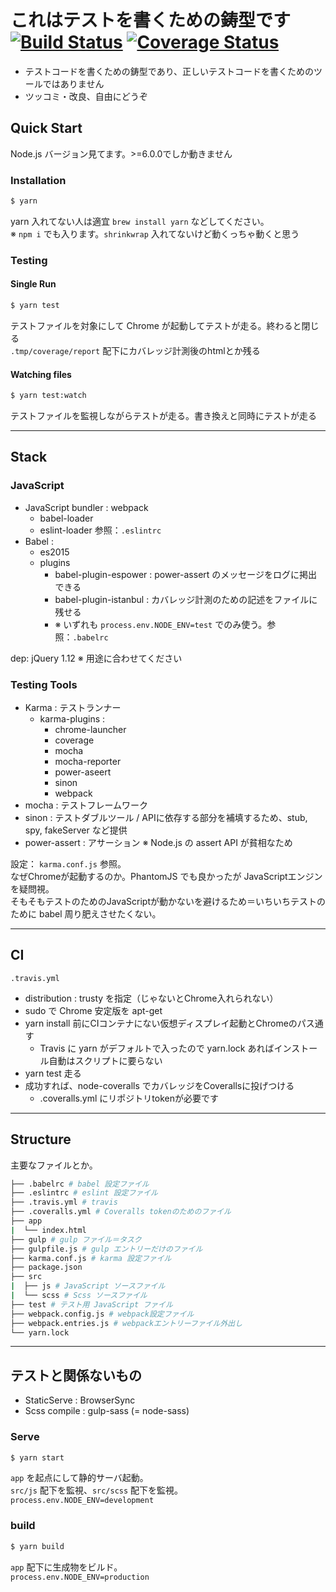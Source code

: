 # これはテストを書くための鋳型です [![Build Status](https://travis-ci.org/mediba-takeda/test-boilerplate.svg?branch=master)](https://travis-ci.org/mediba-takeda/test-boilerplate) [![Coverage Status](https://coveralls.io/repos/github/mediba-takeda/test-boilerplate/badge.svg?branch=master)](https://coveralls.io/github/mediba-takeda/test-boilerplate?branch=master)

- テストコードを書くための鋳型であり、正しいテストコードを書くためのツールではありません
- ツッコミ・改良、自由にどうぞ

## Quick Start

Node.js バージョン見てます。>=6.0.0でしか動きません

### Installation

```bash
$ yarn
```

yarn 入れてない人は適宜 `brew install yarn` などしてください。  
※ `npm i` でも入ります。`shrinkwrap` 入れてないけど動くっちゃ動くと思う

### Testing

#### Single Run

```bash
$ yarn test
```

テストファイルを対象にして Chrome が起動してテストが走る。終わると閉じる  
`.tmp/coverage/report` 配下にカバレッジ計測後のhtmlとか残る

#### Watching files

```bash
$ yarn test:watch
```

テストファイルを監視しながらテストが走る。書き換えと同時にテストが走る

-----

## Stack

### JavaScript

- JavaScript bundler : webpack
  - babel-loader
  - eslint-loader 参照：`.eslintrc`
- Babel :
  - es2015
  - plugins
    - babel-plugin-espower : power-assert のメッセージをログに掲出できる
    - babel-plugin-istanbul : カバレッジ計測のための記述をファイルに残せる
    - ※ いずれも `process.env.NODE_ENV=test` でのみ使う。参照：`.babelrc`

dep: jQuery 1.12 ※ 用途に合わせてください

### Testing Tools

- Karma : テストランナー
  - karma-plugins : 
    - chrome-launcher
    - coverage
    - mocha
    - mocha-reporter
    - power-aseert
    - sinon
    - webpack
- mocha : テストフレームワーク
- sinon : テストダブルツール / APIに依存する部分を補填するため、stub, spy, fakeServer など提供
- power-assert : アサーション ※ Node.js の assert API が貧相なため

設定： `karma.conf.js` 参照。  
なぜChromeが起動するのか。PhantomJS でも良かったが JavaScriptエンジンを疑問視。  
そもそもテストのためのJavaScriptが動かないを避けるため＝いちいちテストのために babel 周り肥えさせたくない。  

-----

## CI

`.travis.yml`

- distribution : trusty を指定（じゃないとChrome入れられない）
- sudo で Chrome 安定版を apt-get
- yarn install 前にCIコンテナにない仮想ディスプレイ起動とChromeのパス通す
  - Travis に yarn がデフォルトで入ったので yarn.lock あればインストール自動はスクリプトに要らない
- yarn test 走る
- 成功すれば、node-coveralls でカバレッジをCoverallsに投げつける
  - .coveralls.yml にリポジトリtokenが必要です


-----

## Structure

主要なファイルとか。

```bash
├── .babelrc # babel 設定ファイル
├── .eslintrc # eslint 設定ファイル
├── .travis.yml # travis
├── .coveralls.yml # Coveralls tokenのためのファイル
├── app
|  └── index.html
├── gulp # gulp ファイル＝タスク
├── gulpfile.js # gulp エントリーだけのファイル
├── karma.conf.js # karma 設定ファイル
├── package.json
├── src
|  ├── js # JavaScript ソースファイル
|  └── scss # Scss ソースファイル
├── test # テスト用 JavaScript ファイル
├── webpack.config.js # webpack設定ファイル
├── webpack.entries.js # webpackエントリーファイル外出し
└── yarn.lock
```

-----

## テストと関係ないもの

- StaticServe : BrowserSync
- Scss compile : gulp-sass (= node-sass)

### Serve

```bash
$ yarn start
```

`app` を起点にして静的サーバ起動。  
`src/js` 配下を監視、`src/scss` 配下を監視。  
`process.env.NODE_ENV=development`


### build

```bash
$ yarn build
```

`app` 配下に生成物をビルド。  
`process.env.NODE_ENV=production`

